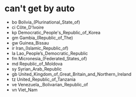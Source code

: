 

# can't get by auto
* bo
Bolivia_(Plurinational_State_of)
* ci
Côte_D'Ivoire
* kp
Democratic_People's_Republic_of_Korea
* gm
Gambia_(Republic_of_The)
* gw
Guinea_Bissau
* ir
Iran_(Islamic_Republic_of)
* la
Lao_People’s_Democratic_Republic
* fm
Micronesia_(Federated_States_of)
* md
Republic_of_Moldova
* sy
Syrian_Arab_Republic
* gb
United_Kingdom_of_Great_Britain_and_Northern_Ireland
* tz
United_Republic_of_Tanzania
* ve
Venezuela,_Bolivarian_Republic_of
* vn
Viet_Nam